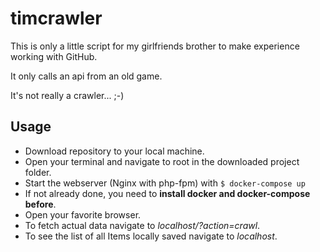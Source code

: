 # timcrawler
This is only a little script for my girlfriends brother to make experience working with GitHub.

It only calls an api from an old game.

It's not really a crawler... ;-)

## Usage
* Download repository to your local machine.
* Open your terminal and navigate to root in the downloaded project folder.
* Start the webserver (Nginx with php-fpm) with `$ docker-compose up`
* If not already done, you need to **install docker and docker-compose before**.
* Open your favorite browser.
* To fetch actual data navigate to *localhost/?action=crawl*.
* To see the list of all Items locally saved navigate to   *localhost*.
